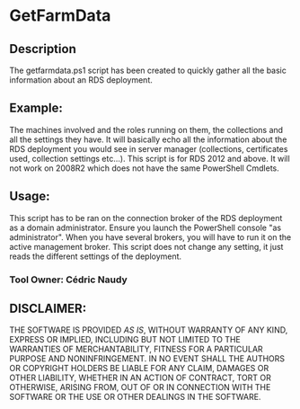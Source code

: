 # GetFarmData

## Description

The getfarmdata.ps1 script has been created to quickly gather all the basic information about an RDS deployment.

## Example:
The machines involved and the roles running on them, the collections and all the settings they have.
It will basically echo all the information about the RDS deployment you would see in server manager (collections, certificates used, collection settings etc…).
This script is for RDS 2012 and above. It will not work on 2008R2 which does not have the same PowerShell Cmdlets.

## Usage:
This script has to be ran on the connection broker of the RDS deployment as a domain administrator.
Ensure you launch the PowerShell console "as administrator".
When you have several brokers, you will have to run it on the active management broker.
This script does not change any setting, it just reads the different settings of the deployment.

### Tool Owner: Cédric Naudy

## DISCLAIMER:
THE SOFTWARE IS PROVIDED *AS IS*, WITHOUT WARRANTY OF ANY KIND, EXPRESS OR IMPLIED, INCLUDING BUT NOT LIMITED TO THE WARRANTIES OF MERCHANTABILITY, FITNESS FOR A PARTICULAR PURPOSE AND NONINFRINGEMENT. 
IN NO EVENT SHALL THE AUTHORS OR COPYRIGHT HOLDERS BE LIABLE FOR ANY CLAIM, DAMAGES OR OTHER LIABILITY, WHETHER IN AN ACTION OF CONTRACT, TORT OR OTHERWISE, ARISING FROM, OUT OF OR IN CONNECTION WITH THE SOFTWARE OR THE USE OR OTHER DEALINGS IN THE SOFTWARE.